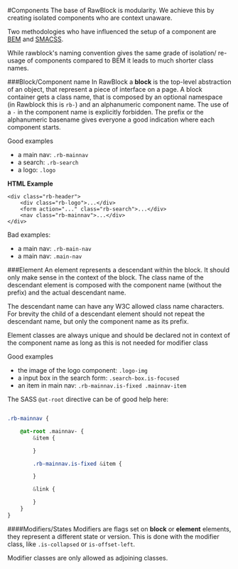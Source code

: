 #Components
The base of RawBlock is modularity. We achieve this by creating isolated components who are context unaware.

Two methodologies who have influenced the setup of a component are [BEM](https://en.bem.info/method/) and [SMACSS](https://smacss.com/).

While rawblock's naming convention gives the same grade of isolation/ re-usage of components compared to BEM it leads to much shorter class names.

###Block/Component name
In RawBlock a **block** is the top-level abstraction of an object, that represent a piece of interface on a page. A block container gets a class name, that is composed by an optional namespace (in Rawblock this is `rb-`) and an alphanumeric component name. The use of a `-` in the component name is explicitly forbidden. The prefix or the alphanumeric basename gives everyone a good indication where each component starts.

Good examples
- a main nav: `.rb-mainnav`
- a search: `.rb-search`
- a logo: `.logo`

**HTML Example**

	<div class="rb-header">
		<div class="rb-logo">...</div>
		<form action="..." class="rb-search">...</div>
		<nav class="rb-mainnav">...</div>
	</div>

Bad examples:
- a main nav: `.rb-main-nav`
- a main nav: `.main-nav`

###Element
An element represents a descendant within the block. It should only make sense in the context of the block. The class name of the descendant element is composed with the component name (without the prefix) and the actual descendant name.

The descendant name can have any W3C allowed class name characters. For brevity the child of a descendant element should not repeat the descendant name, but only the component name as its prefix.

Element classes are always unique and should be declared not in context of the component name as long as this is not needed for modifier class

Good examples
- the image of the logo component: `.logo-img`
- a input box in the search form: `.search-box.is-focused`
- an item in main nav: `.rb-mainnav.is-fixed .mainnav-item`

The SASS `@at-root` directive can be of good help here:

```scss

.rb-mainnav {

    @at-root .mainnav- {
        &item {

        }

        .rb-mainnav.is-fixed &item {

        }

        &link {

        }
    }
}
```

####Modifiers/States
Modifiers are flags set on **block** or **element** elements, they represent a different state or version. This is done with the modifier class, like `.is-collapsed` or `is-offset-left`.

Modifier classes are only allowed as adjoining classes.

